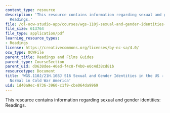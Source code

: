```yaml
---
content_type: resource
description: 'This resource contains information regarding sexual and gender identities:
  Readings.'
file: /ol-ocw-studio-app/courses/wgs-110j-sexual-and-gender-identities-spring-2016/1d40a9ec87363960c1f9cbe064da9969_MITWGS_110JS16_Normal.pdf
file_size: 613764
file_type: application/pdf
learning_resource_types:
- Readings
license: https://creativecommons.org/licenses/by-nc-sa/4.0/
ocw_type: OCWFile
parent_title: Readings and Films Guides
parent_type: CourseSection
parent_uid: d0638dee-40ed-f4c8-f4b0-e0c4d38cd81b
resourcetype: Document
title: 'WGS.110J/21H.108J S16 Sexual and Gender Identities in the US - Reading Guides:
  Normal in Cold War America'
uid: 1d40a9ec-8736-3960-c1f9-cbe064da9969
---
```

This resource contains information regarding sexual and gender identities: Readings.